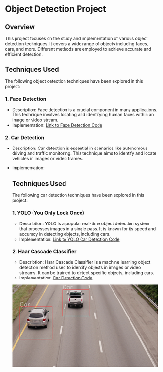 # Object Detection Project

## Overview
This project focuses on the study and implementation of various object detection techniques. It covers a wide range of objects including faces, cars, and more. Different methods are employed to achieve accurate and efficient detection.

## Techniques Used
The following object detection techniques have been explored in this project:

### 1. Face Detection
- Description: Face detection is a crucial component in many applications. This technique involves locating and identifying human faces within an image or video stream.
- Implementation: [Link to Face Detection Code](./face_detection.py)

### 2. Car Detection
- Description: Car detection is essential in scenarios like autonomous driving and traffic monitoring. This technique aims to identify and locate vehicles in images or video frames.
- Implementation: 
    ## Techniques Used
    The following car detection techniques have been explored in this project:

    ### 1. YOLO (You Only Look Once)
    - Description: YOLO is a popular real-time object detection system that processes images in a single pass. It is known for its speed and accuracy in detecting objects, including cars.
    - Implementation: [Link to YOLO Car Detection Code](./yolo_car_detection.py)

    ### 2. Haar Cascade Classifier
    - Description: Haar Cascade Classifier is a machine learning object detection method used to identify objects in images or video streams. It can be trained to detect specific objects, including cars.
    - Implementation: [Car Detection Code](./car_detection.py)
    
    ![Detection result_1](car-detection-xml/assets/12109496.jpg)


<!-- Add more techniques and implementations as needed -->

